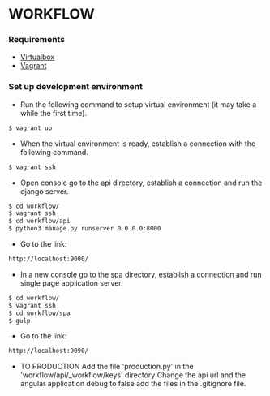 WORKFLOW
===========

### Requirements

* [Virtualbox](https://www.virtualbox.org/wiki/Downloads)
* [Vagrant](https://www.vagrantup.com/downloads.html)

### Set up development environment

* Run the following command to setup virtual environment
(it may take a while the first time).

```sh
$ vagrant up
```

* When the virtual environment is ready, establish a connection with the
following command.

```sh
$ vagrant ssh
```



*  Open console go to the api directory, establish a connection and run the django server.

```sh
$ cd workflow/
$ vagrant ssh
$ cd workflow/api
$ python3 manage.py runserver 0.0.0.0:8000
```

* Go to the link:
```sh
http://localhost:9000/
```



* In a new console go to the spa directory, establish a connection and run single page application server.

```sh
$ cd workflow/
$ vagrant ssh
$ cd workflow/spa
$ gulp
```

* Go to the link:
```sh
http://localhost:9090/
```

* TO PRODUCTION
Add the file 'production.py' in the 'workflow/api/_workflow/keys' directory
Change the api url and the angular application debug to false
add the files in the .gitignore file.
